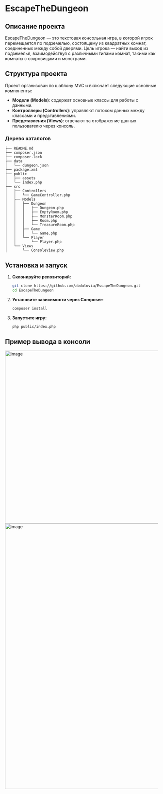 # EscapeTheDungeon

## Описание проекта

EscapeTheDungeon — это текстовая консольная игра, в которой игрок перемещается по подземелью, состоящему из квадратных комнат, соединенных между собой дверями. Цель игрока — найти выход из подземелья, взаимодействуя с различными типами комнат, такими как комнаты с сокровищами и монстрами.

## Структура проекта

Проект организован по шаблону MVC и включает следующие основные компоненты:

- **Модели (Models)**: содержат основные классы для работы с данными.
- **Контроллеры (Controllers)**: управляют потоком данных между классами и представлениями.
- **Представления (Views)**: отвечают за отображение данных пользователю через консоль.

### Дерево каталогов

```
├── README.md
├── composer.json
├── composer.lock
├── data
│   └── dungeon.json
├── package.xml
├── public
│   ├── assets
│   └── index.php
├── src
│   ├── Controllers
│   │   └── GameController.php
│   ├── Models
│   │   ├── Dungeon
│   │   │   ├── Dungeon.php
│   │   │   ├── EmptyRoom.php
│   │   │   ├── MonsterRoom.php
│   │   │   ├── Room.php
│   │   │   └── TreasureRoom.php
│   │   ├── Game
│   │   │   └── Game.php
│   │   └── Player
│   │       └── Player.php
│   └── Views
│       └── ConsoleView.php
```

## Установка и запуск

1. **Склонируйте репозиторий:**
    ```bash
    git clone https://github.com/abdulovia/EscapeTheDungeon.git
    cd EscapeTheDungeon
    ```

2. **Установите зависимости через Composer:**
    ```bash
    composer install
    ```

3. **Запустите игру:**
    ```bash
    php public/index.php
    ```

## Пример вывода в консоли

<img width="570" alt="image" src="https://github.com/abdulovia/EscapeTheDungeon/assets/52665965/891b9005-4256-4651-858d-076ad8afac78">
<img width="876" alt="image" src="https://github.com/abdulovia/EscapeTheDungeon/assets/52665965/a1903c85-ffa8-471a-a3e2-f7536ed58626">




